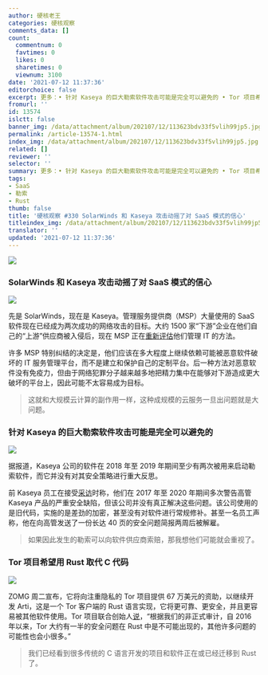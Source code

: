```yaml
---
author: 硬核老王
categories: 硬核观察
comments_data: []
count:
  commentnum: 0
  favtimes: 0
  likes: 0
  sharetimes: 0
  viewnum: 3100
date: '2021-07-12 11:37:36'
editorchoice: false
excerpt: 更多：• 针对 Kaseya 的巨大勒索软件攻击可能是完全可以避免的 • Tor 项目希望用 Rust 取代 C 代码
fromurl: ''
id: 13574
islctt: false
banner_img: /data/attachment/album/202107/12/113623bdv33f5vlih99jp5.jpg
permalink: /article-13574-1.html
index_img: /data/attachment/album/202107/12/113623bdv33f5vlih99jp5.jpg
related: []
reviewer: ''
selector: ''
summary: 更多：• 针对 Kaseya 的巨大勒索软件攻击可能是完全可以避免的 • Tor 项目希望用 Rust 取代 C 代码
tags:
- SaaS
- 勒索
- Rust
thumb: false
title: '硬核观察 #330 SolarWinds 和 Kaseya 攻击动摇了对 SaaS 模式的信心'
titleindex_img: /data/attachment/album/202107/12/113623bdv33f5vlih99jp5.jpg
translator: ''
updated: '2021-07-12 11:37:36'
---
```


![](/data/attachment/album/202107/12/113623bdv33f5vlih99jp5.jpg)


### SolarWinds 和 Kaseya 攻击动摇了对 SaaS 模式的信心


![](/data/attachment/album/202107/12/113636lnxsxnaxa3uz75a0.jpg)


先是 SolarWinds，现在是 Kaseya。管理服务提供商（MSP）大量使用的 SaaS 软件现在已经成为两次成功的网络攻击的目标。大约 1500 家“下游”企业在他们自己的“上游”供应商被入侵后，现在 MSP 正在[重新评估](https://www.channelinsider.com/managed-services/kaseya-breach-shakes-faith-in-itsm-platforms/)他们管理 IT 的方法。


许多 MSP 特别纠结的决定是，他们应该在多大程度上继续依赖可能被恶意软件破坏的 IT 服务管理平台，而不是建立和保护自己的定制平台。后一种方法对恶意软件没有免疫力，但由于网络犯罪分子越来越多地把精力集中在能够对下游造成更大破坏的平台上，因此可能不太容易成为目标。



> 
> 这就和大规模云计算的副作用一样，这种成规模的云服务一旦出问题就是大问题。
> 
> 
> 


### 针对 Kaseya 的巨大勒索软件攻击可能是完全可以避免的


![](/data/attachment/album/202107/12/113653t7634zs7a3uqa7z3.jpg)


据报道，Kaseya 公司的软件在 2018 年至 2019 年期间至少有两次被用来启动勒索软件，而它并没有对其安全策略进行重大反思。


前 Kaseya 员工在接受[采访](https://www.bloomberg.com/news/articles/2021-07-10/kaseya-failed-to-address-security-before-hack-ex-employees-say)时称，他们在 2017 年至 2020 年期间多次警告高管 Kaseya 产品的严重安全缺陷，但该公司并没有真正解决这些问题。该公司使用的是旧代码，实施的是差劲的加密，甚至没有对软件进行常规修补。甚至一名员工声称，他在向高管发送了一份长达 40 页的安全问题简报两周后被解雇。



> 
> 如果因此发生的勒索可以向软件供应商索赔，那我想他们可能就会重视了。
> 
> 
> 


### Tor 项目希望用 Rust 取代 C 代码


![](/data/attachment/album/202107/12/113705b4tyejxxhzqgqvhh.jpg)


ZOMG 周二宣布，它将向注重隐私的 Tor 项目提供 67 万美元的资助，以继续开发 Arti，这是一个 Tor 客户端的 Rust 语言实现，它将更可靠、更安全，并且更容易被其他软件使用。Tor 项目联合创始人[说](https://sg.finance.yahoo.com/news/tor-project-receives-670k-zcash-123137966.html)，“根据我们的非正式审计，自 2016 年以来，Tor 大约有一半的安全问题在 Rust 中是不可能出现的，其他许多问题的可能性也会小很多。”



> 
> 我们已经看到很多传统的 C 语言开发的项目和软件正在或已经迁移到 Rust 了。
> 
> 
>